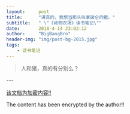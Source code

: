 ```yaml
---
layout:     post
title:      "讲真的，我想当那头叫拿破仑的猪。"
subtitle:   " \"《动物农场》读书笔记\""
date:       2018-4-14 23:02:12
author:     "BigBangBro"
header-img: "img/post-bg-2015.jpg"
tags:
    - 读书笔记
---
```


> 人和猪，真的有分别么？


<p id = "build"></p>
---



[该文档为加密内容!!](http://bigbangbro.com/ "返回主页")

The content has been encrypted by the author!!

